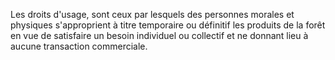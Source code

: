Les droits d'usage, sont ceux par lesquels des personnes morales et physiques s'approprient à titre temporaire ou définitif les produits de la forêt en vue de satisfaire un besoin individuel ou collectif et ne donnant lieu à aucune transaction commerciale.